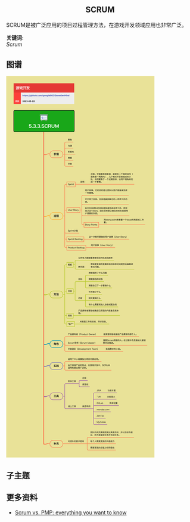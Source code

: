<h2 align="center">SCRUM</h2>
<p>
SCRUM是被广泛应用的项目过程管理方法，在游戏开发领域应用也非常广泛。
</p>

**关键词:**<br/> 
*Scrum*

## 图谱
![图片加载中...](../../exports/5.3.3.SCRUM.png?raw=true)

## 子主题

## 更多资料
* [Scrum vs. PMP: everything you want to know](https://monday.com/blog/rnd/scrum-vs-pmp/)